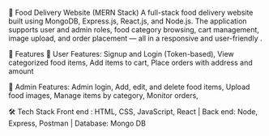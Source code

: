 🍔 Food Delivery Website (MERN Stack)
A full-stack food delivery website built using MongoDB, Express.js, React.js, and Node.js. The application supports user and admin roles, food category browsing, cart management, image upload, and order placement — all in a responsive and user-friendly .

🚀 Features
👥 User Features:
Signup and Login (Token-based),
View categorized food items,
Add items to cart,
Place orders with address and amount

🔐 Admin Features:
Admin login, 
Add, edit, and delete food items, 
Upload food images, 
Manage items by category, 
Monitor orders, 

🛠 Tech Stack
Front end : HTML, CSS, JavaScript, React | 
Back end: Node, Express, Postman | 
Database: Mongo DB
